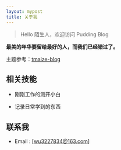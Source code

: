 ```yaml
---
layout: mypost
title: 关于我
---
```


> Hello 陌生人，欢迎访问 Pudding Blog

**最美的年华要留给最好的人，而我们已经错过了。**

主题参考：[tmaize-blog](https://github.com/TMaize/tmaize-blog)

## 相关技能

- 刚刚工作的测开小白

- 记录日常学到的东西

## 联系我

- Email&nbsp;: [wu3227834@163.com]
